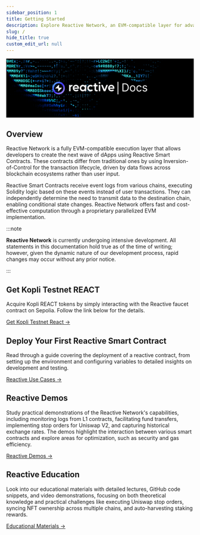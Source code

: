```yaml
---
sidebar_position: 1
title: Getting Started
description: Explore Reactive Network, an EVM-compatible layer for advanced dApps. Learn about Reactive Smart Contracts that use data flows from multiple blockchains. Get started with setup, development and testing, and our unique architecture.
slug: /
hide_title: true
custom_edit_url: null
---
```


![Reactive Network Docs Image](./img/reactive-docs.jpg)

## Overview

Reactive Network is a fully EVM-compatible execution layer that allows developers to create the next wave of dApps using Reactive Smart Contracts. These contracts differ from traditional ones by using Inversion-of-Control for the transaction lifecycle, driven by data flows across blockchain ecosystems rather than user input.

Reactive Smart Contracts receive event logs from various chains, executing Solidity logic based on these events instead of user transactions. They can independently determine the need to transmit data to the destination chain, enabling conditional state changes. Reactive Network offers fast and cost-effective computation through a proprietary parallelized EVM implementation.

:::note

**Reactive Network** is currently undergoing intensive development. All statements in this documentation hold true as of the time of writing; however, given the dynamic nature of our development process, rapid changes may occur without any prior notice.

:::

## Get Kopli Testnet REACT

Acquire Kopli REACT tokens by simply interacting with the Reactive faucet contract on Sepolia. Follow the link below for the details.

[Get Kopli Testnet React →](./kopli-testnet.md#get-kopli-testnet-react)

## Deploy Your First Reactive Smart Contract

Read through a guide covering the deployment of a reactive contract, from setting up the environment and configuring variables to detailed insights on development and testing.

[Reactive Use Cases →](../education/use-cases/index.md)

## Reactive Demos 

Study practical demonstrations of the Reactive Network's capabilities, including monitoring logs from L1 contracts, facilitating fund transfers, implementing stop orders for Uniswap V2, and capturing historical exchange rates. The demos highlight the interaction between various smart contracts and explore areas for optimization, such as security and gas efficiency.

[Reactive Demos →](./demos.md)

## Reactive Education

Look into our educational materials with detailed lectures, GitHub code snippets, and video demonstrations, focusing on both theoretical knowledge and practical challenges like executing Uniswap stop orders, syncing NFT ownership across multiple chains, and auto-harvesting staking rewards.

[Educational Materials →](../education/introduction/index.md)